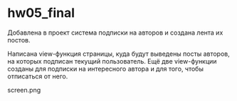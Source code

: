 # hw05_final

Добавлена в проект система подписки на авторов и создана лента их постов.

Написана view-функция страницы, куда будут выведены посты авторов, на которых подписан текущий пользователь.
Ещё две view-функции созданы для подписки на интересного автора и для того, чтобы отписаться от него.

screen.png

